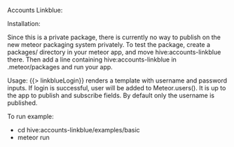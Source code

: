 Accounts Linkblue:

Installation:

Since this is a private package, there is currently no way to publish on the new meteor packaging system privately. 
To test the package, create a packages/ directory in your meteor app, and move hive:accounts-linkblue there. Then add a line containing hive:accounts-linkblue in .meteor/packages and run your app.

Usage:
{{> linkblueLogin}} renders a template with username and password inputs. If login is successful, user will be added to Meteor.users(). It is up to the app to publish and subscribe fields. By default only the username is published.

To run example:
- cd hive:accounts-linkblue/examples/basic
- meteor run